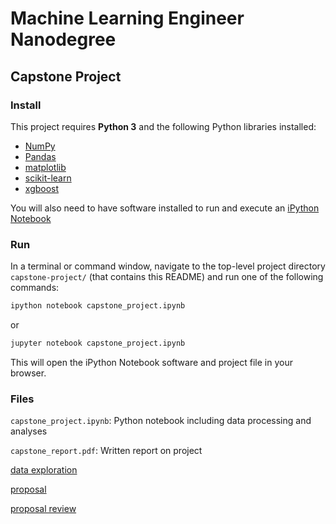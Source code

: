 # Machine Learning Engineer Nanodegree
## Capstone Project

### Install

This project requires **Python 3** and the following Python libraries installed:

- [NumPy](http://www.numpy.org/)
- [Pandas](http://pandas.pydata.org)
- [matplotlib](http://matplotlib.org/)
- [scikit-learn](http://scikit-learn.org/stable/)
- [xgboost](https://xgboost.readthedocs.io/en/latest/build.html)

You will also need to have software installed to run and execute an [iPython Notebook](http://ipython.org/notebook.html)

### Run

In a terminal or command window, navigate to the top-level project directory `capstone-project/` (that contains this README) and run one of the following commands:

```bash
ipython notebook capstone_project.ipynb
```  
or
```bash
jupyter notebook capstone_project.ipynb
```

This will open the iPython Notebook software and project file in your browser.

### Files

`capstone_project.ipynb`: Python notebook including data processing and analyses

`capstone_report.pdf`: Written report on project

[data exploration](https://github.com/eskrav/udacity-data-analyst/blob/master/explore-and-summarize/explore-and-summarize.Rmd)

[proposal](https://github.com/eskrav/udacity-machine-learning/tree/master/capstone-proposal/proposal.pdf)

[proposal review](https://github.com/eskrav/udacity-machine-learning/tree/master/capstone-proposal/review.pdf)
